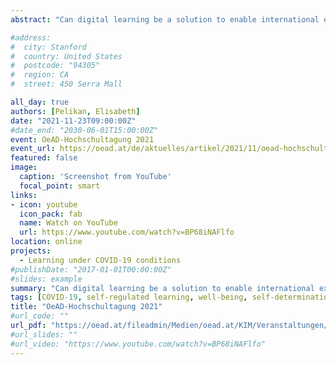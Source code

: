 ```yaml
---
abstract: "Can digital learning be a solution to enable international exchange and education in a sustainable way? At the Higher Education Conference 2021 of Austria’s Agency for Education and Internationalisation (OeaD), I had the pleasure of giving a short introductory talk on the opportunities and challenges of digital learning. Along with Günther Berger from the Salzburg University of Applied Sciences and moderators Katharina Cepak and Julia Österbauer-Vabitsch from the OeaD we discussed challenges and opportunities of digital learning."

#address:
#  city: Stanford
#  country: United States
#  postcode: "94305"
#  region: CA
#  street: 450 Serra Mall

all_day: true
authors: [Pelikan, Elisabeth]
date: "2021-11-23T09:00:00Z"
#date_end: "2030-06-01T15:00:00Z"
event: OeAD-Hochschultagung 2021
event_url: https://oead.at/de/aktuelles/artikel/2021/11/oead-hochschultagung-2021-zum-nachhoeren-und-nachlesen
featured: false
image:
  caption: 'Screenshot from YouTube'
  focal_point: smart
links:
- icon: youtube
  icon_pack: fab
  name: Watch on YouTube
  url: https://www.youtube.com/watch?v=BP68iNAFlfo
location: online
projects:
  - Learning under COVID-19 conditions
#publishDate: "2017-01-01T00:00:00Z"
#slides: example
summary: "Can digital learning be a solution to enable international exchange and education in a sustainable way? At the Higher Education Conference 2021 of Austria’s Agency for Education and Internationalisation (OeaD) I discussed challenges and opportunities of digital learning alongside Günther Berger from the Salzburg University of Applied Sciences."
tags: [COVID-19, self-regulated learning, well-being, self-determination theory, Learning under COVID-19, talk]
title: "OeAD-Hochschultagung 2021"
#url_code: ""
url_pdf: "https://oead.at/fileadmin/Medien/oead.at/KIM/Veranstaltungen/2021/Hochschultagung_2021_Fotos/Praesentationen/Zusammenfassung_Forum_Neue_Lehr_und_Lernformen.pdf"
#url_slides: ""
#url_video: "https://www.youtube.com/watch?v=BP68iNAFlfo"
---
```

